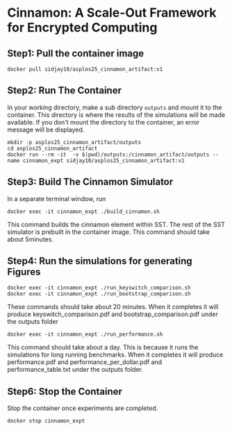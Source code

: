 # Cinnamon: A Scale-Out Framework for Encrypted Computing

## Step1: Pull the container image
```
docker pull sidjay10/asplos25_cinnamon_artifact:v1
```

## Step2: Run The Container
In your working directory, make a sub directory `outputs` and mount it to the container. This directory is where the results of the simulations will be made available. If you don't mount the directory to the container, an error message will be displayed.
```
mkdir -p asplos25_cinnamon_artifact/outputs
cd asplos25_cinnamon_artifact
docker run --rm -it  -v $(pwd)/outputs:/cinnamon_artifact/outputs --name cinnamon_expt sidjay10/asplos25_cinnamon_artifact:v1
```

## Step3: Build The Cinnamon Simulator
In a separate terminal window, run
```
docker exec -it cinnamon_expt ./build_cinnamon.sh
```
This command builds the cinnamon element within SST. The rest of the SST simulator is prebuilt in the container image. This command should take about 5minutes.

## Step4: Run the simulations for generating Figures 
```
docker exec -it cinnamon_expt ./run_keyswitch_comparison.sh
docker exec -it cinnamon_expt ./run_bootstrap_comparison.sh
```
These commands should take about 20 minutes. When it completes it will produce keyswitch\_comparison.pdf and bootstrap\_comparison.pdf under the outputs folder

```
docker exec -it cinnamon_expt ./run_performance.sh
```
This command should take about a day. This is because it runs the simulations for long running benchmarks. When it completes it will produce performance.pdf and performance\_per\_dollar.pdf and performance\_table.txt under the outputs folder.

## Step6: Stop the Container
Stop the container once experiments are completed.
```
docker stop cinnamon_expt
```
